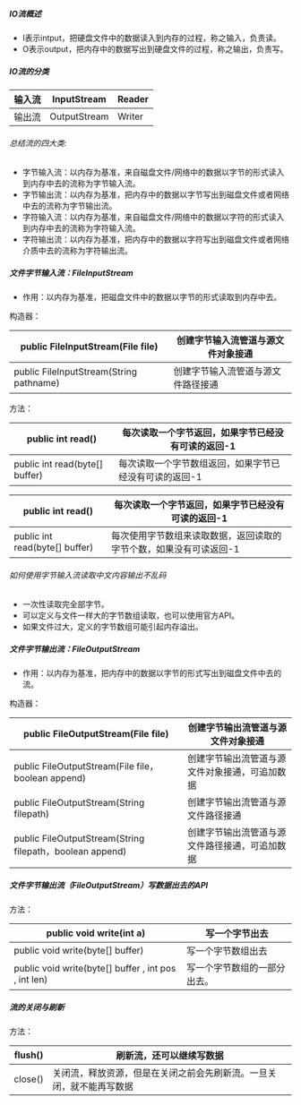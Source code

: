 



##### IO流概述

* I表示intput，把硬盘文件中的数据读入到内存的过程，称之输入，负责读。
* O表示output，把内存中的数据写出到硬盘文件的过程，称之输出，负责写。

##### IO流的分类

| 输入流 | InputStream  | Reader |
| ------ | ------------ | ------ |
| 输出流 | OutputStream | Writer |

###### 总结流的四大类:

* 字节输入流：以内存为基准，来自磁盘文件/网络中的数据以字节的形式读入到内存中去的流称为字节输入流。
* 字节输出流：以内存为基准，把内存中的数据以字节写出到磁盘文件或者网络中去的流称为字节输出流。
* 字符输入流：以内存为基准，来自磁盘文件/网络中的数据以字符的形式读入到内存中去的流称为字符输入流。
* 字符输出流：以内存为基准，把内存中的数据以字符写出到磁盘文件或者网络介质中去的流称为字符输出流。

##### 文件字节输入流：FileInputStream

* 作用：以内存为基准，把磁盘文件中的数据以字节的形式读取到内存中去。

构造器：

| public FileInputStream(File file)       | 创建字节输入流管道与源文件对象接通 |
| --------------------------------------- | ---------------------------------- |
| public FileInputStream(String pathname) | 创建字节输入流管道与源文件路径接通 |

方法：

| public int read()              | 每次读取一个字节返回，如果字节已经没有可读的返回-1     |
| ------------------------------ | ------------------------------------------------------ |
| public int read(byte[] buffer) | 每次读取一个字节数组返回，如果字节已经没有可读的返回-1 |

| public int read()              | 每次读取一个字节返回，如果字节已经没有可读的返回-1           |
| ------------------------------ | ------------------------------------------------------------ |
| public int read(byte[] buffer) | 每次使用字节数组来读取数据，返回读取的字节个数，如果没有可读返回-1 |

###### 如何使用字节输入流读取中文内容输出不乱码

* 一次性读取完全部字节。
* 可以定义与文件一样大的字节数组读取，也可以使用官方API。
* 如果文件过大，定义的字节数组可能引起内存溢出。

##### 文件字节输出流：FileOutputStream

* 作用：以内存为基准，把内存中的数据以字节的形式写出到磁盘文件中去的流。

构造器：

| public FileOutputStream(File file)                       | 创建字节输出流管道与源文件对象接通             |
| -------------------------------------------------------- | ---------------------------------------------- |
| public FileOutputStream(File file，boolean append)       | 创建字节输出流管道与源文件对象接通，可追加数据 |
| public FileOutputStream(String filepath)                 | 创建字节输出流管道与源文件路径接通             |
| public FileOutputStream(String filepath，boolean append) | 创建字节输出流管道与源文件路径接通，可追加数据 |

##### 文件字节输出流（FileOutputStream）写数据出去的API

方法：

| public void write(int a)                             | 写一个字节出去               |
| ---------------------------------------------------- | ---------------------------- |
| public void write(byte[] buffer)                     | 写一个字节数组出去           |
| public void write(byte[] buffer , int pos , int len) | 写一个字节数组的一部分出去。 |

##### 流的关闭与刷新

方法：

| flush() | 刷新流，还可以继续写数据                                     |
| ------- | ------------------------------------------------------------ |
| close() | 关闭流，释放资源，但是在关闭之前会先刷新流。一旦关闭，就不能再写数据 |

